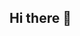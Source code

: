 ## Hi there 👋

<!--
**VictorFuenzalida/VictorFuenzalida** is a ✨ _special_ ✨ repository because its `README.md` (this file) appears on your GitHub profile.

Here are some ideas to get you started:

- 🔭 I’m currently working on a smart inventory project.
- 🌱 I’m currently learning PHP and MySQL
- 😄 Pronouns: He/Him


